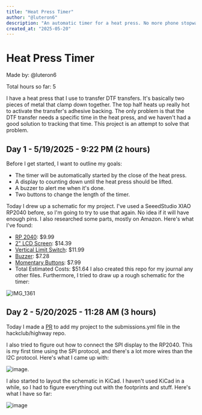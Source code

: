 ```yaml
---
title: "Heat Press Timer"
author: "@luteron6"
description: "An automatic timer for a heat press. No more phone stopwatches!"
created_at: "2025-05-20"
---
```


# Heat Press Timer
Made by: @luteron6

Total hours so far: 5

I have a heat press that I use to transfer DTF transfers. It's basically two pieces of metal that clamp down together. The top half heats up really hot to activate the transfer's adhesive backing. The only problem is that the DTF transfer needs a specific time in the heat press, and we haven't had a good solution to tracking that time. This project is an attempt to solve that problem.

## Day 1 - 5/19/2025 - 9:22 PM (2 hours)
Before I get started, I want to outline my goals:
* The timer will be automatically started by the close of the heat press.
* A display to counting down until the heat press should be lifted.
* A buzzer to alert me when it's done.
* Two buttons to change the length of the timer.

Today I drew up a schematic for my project. I've used a SeeedStudio XIAO RP2040 before, so I'm going to try to use that again. No idea if it will have enough pins.
I also researched some parts, mostly on Amazon. Here's what I've found:
* [RP 2040](https://www.amazon.com/Microcontroller-Dual-Core-MicroPython-CircuitPython-Interfaces/dp/B09NNVNW7M/): $9.99
* [2" LCD Screen](https://www.amazon.com/2inch-IPS-LCD-Display-Module/dp/B082GFTZQD/): $14.39
* [Vertical Limit Switch](https://www.amazon.com/HUAREW-Vertical-Mechanical-3018-PROVer-3018-MX3/dp/B0B38X86NY/): $11.99
* [Buzzer](https://www.amazon.com/Gikfun-Terminals-Passive-Electronic-Arduino/dp/B01GJLE5BS/): $7.28
* [Momentary Buttons](https://www.amazon.com/Gebildet-250VAC-Prewired-Momentary-Railway/dp/B083JWJPW5/): $7.99
* Total Estimated Costs: $51.64
I also created this repo for my journal any other files. Furthermore, I tried to draw up a rough schematic for the timer:

![IMG_1361](https://github.com/user-attachments/assets/3e9e7e71-966d-4c20-bfd8-45f18f30369a)

## Day 2 - 5/20/2025 - 11:28 AM (3 hours)
Today I made a [PR](https://github.com/hackclub/highway/pull/58) to add my project to the submissions.yml file in the hackclub/highway repo.

I also tried to figure out how to connect the SPI display to the RP2040. This is my first time using the SPI protocol, and there's a lot more wires than the I2C protocol. Here's what I came up with:

![image](https://github.com/user-attachments/assets/2ae45ea8-3d49-4e6d-8690-1fb5ca3949ab).

I also started to layout the schematic in KiCad. I haven't used KiCad in a while, so I had to figure everything out with the footprints and stuff. Here's what I have so far:

![image](https://github.com/user-attachments/assets/ccf1a4c1-99e8-469f-b21d-9d446d653918)

